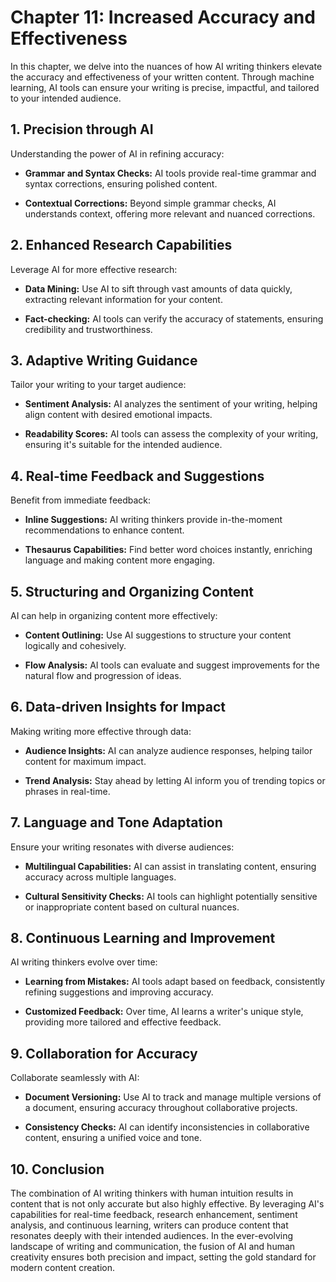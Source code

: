 Chapter 11: Increased Accuracy and Effectiveness
================================================

In this chapter, we delve into the nuances of how AI writing thinkers elevate the accuracy and effectiveness of your written content. Through machine learning, AI tools can ensure your writing is precise, impactful, and tailored to your intended audience.

**1. Precision through AI**
---------------------------

Understanding the power of AI in refining accuracy:

* **Grammar and Syntax Checks:** AI tools provide real-time grammar and syntax corrections, ensuring polished content.

* **Contextual Corrections:** Beyond simple grammar checks, AI understands context, offering more relevant and nuanced corrections.

**2. Enhanced Research Capabilities**
-------------------------------------

Leverage AI for more effective research:

* **Data Mining:** Use AI to sift through vast amounts of data quickly, extracting relevant information for your content.

* **Fact-checking:** AI tools can verify the accuracy of statements, ensuring credibility and trustworthiness.

**3. Adaptive Writing Guidance**
--------------------------------

Tailor your writing to your target audience:

* **Sentiment Analysis:** AI analyzes the sentiment of your writing, helping align content with desired emotional impacts.

* **Readability Scores:** AI tools can assess the complexity of your writing, ensuring it's suitable for the intended audience.

**4. Real-time Feedback and Suggestions**
-----------------------------------------

Benefit from immediate feedback:

* **Inline Suggestions:** AI writing thinkers provide in-the-moment recommendations to enhance content.

* **Thesaurus Capabilities:** Find better word choices instantly, enriching language and making content more engaging.

**5. Structuring and Organizing Content**
-----------------------------------------

AI can help in organizing content more effectively:

* **Content Outlining:** Use AI suggestions to structure your content logically and cohesively.

* **Flow Analysis:** AI tools can evaluate and suggest improvements for the natural flow and progression of ideas.

**6. Data-driven Insights for Impact**
--------------------------------------

Making writing more effective through data:

* **Audience Insights:** AI can analyze audience responses, helping tailor content for maximum impact.

* **Trend Analysis:** Stay ahead by letting AI inform you of trending topics or phrases in real-time.

**7. Language and Tone Adaptation**
-----------------------------------

Ensure your writing resonates with diverse audiences:

* **Multilingual Capabilities:** AI can assist in translating content, ensuring accuracy across multiple languages.

* **Cultural Sensitivity Checks:** AI tools can highlight potentially sensitive or inappropriate content based on cultural nuances.

**8. Continuous Learning and Improvement**
------------------------------------------

AI writing thinkers evolve over time:

* **Learning from Mistakes:** AI tools adapt based on feedback, consistently refining suggestions and improving accuracy.

* **Customized Feedback:** Over time, AI learns a writer's unique style, providing more tailored and effective feedback.

**9. Collaboration for Accuracy**
---------------------------------

Collaborate seamlessly with AI:

* **Document Versioning:** Use AI to track and manage multiple versions of a document, ensuring accuracy throughout collaborative projects.

* **Consistency Checks:** AI can identify inconsistencies in collaborative content, ensuring a unified voice and tone.

**10. Conclusion**
------------------

The combination of AI writing thinkers with human intuition results in content that is not only accurate but also highly effective. By leveraging AI's capabilities for real-time feedback, research enhancement, sentiment analysis, and continuous learning, writers can produce content that resonates deeply with their intended audiences. In the ever-evolving landscape of writing and communication, the fusion of AI and human creativity ensures both precision and impact, setting the gold standard for modern content creation.
